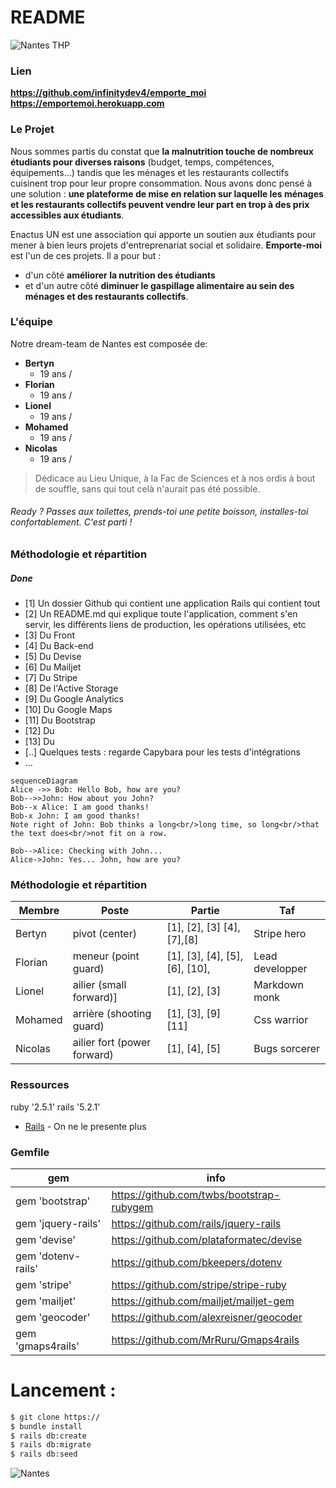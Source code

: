 # README

![Nantes THP](https://encrypted-tbn0.gstatic.com/images?q=tbn:ANd9GcTeecFOmnGA_2w7lLBMEpwlGu8TOPzkBSiYfnNjHvp1_JJmH0SI)

### Lien
 **https://github.com/infinitydev4/emporte_moi**
 **https://emportemoi.herokuapp.com**
 

### Le Projet
Nous sommes partis du constat que **la malnutrition touche de nombreux étudiants pour diverses raisons** (budget, temps, compétences, équipements...) tandis que les ménages et les restaurants collectifs cuisinent trop pour leur propre consommation. Nous avons donc pensé à une solution : **une plateforme de mise en relation sur laquelle les ménages et les restaurants collectifs peuvent vendre leur part en trop à des prix accessibles aux étudiants**.

Enactus UN est une association  qui apporte un soutien aux  étudiants  pour mener à bien leurs projets d'entreprenariat social et solidaire. **Emporte-moi** est l'un de ces projets.
Il a pour but :
- d'un côté **améliorer la nutrition des étudiants**
- et d'un autre côté **diminuer le gaspillage alimentaire au sein des ménages et des restaurants collectifs**.

### L'équipe
Notre dream-team de Nantes est composée de:
  * **Bertyn**
    * 19 ans / 
  * **Florian**
    * 19 ans / 
  * **Lionel**
    * 19 ans / 
  * **Mohamed**
    * 19 ans / 
  * **Nicolas**
    * 19 ans / 


> Dédicace au Lieu Unique, à la Fac de Sciences et à nos ordis à bout de souffle, sans qui tout celà n'aurait pas été possible.

###### Ready ? Passes aux toilettes, prends-toi une petite boisson, installes-toi confortablement. C'est parti !

### Méthodologie et répartition
 ##### Done
 - [1] Un dossier Github qui contient une application Rails qui contient tout
 - [2] Un README.md qui explique toute l'application, comment s'en servir, les différents liens de production, les opérations utilisées, etc
 - [3] Du Front
 - [4] Du Back-end
 - [5] Du Devise
 - [6] Du Mailjet
 - [7] Du Stripe
 - [8] De l'Active Storage 
 - [9] Du Google Analytics
 - [10] Du Google Maps
 - [11] Du Bootstrap
 - [12] Du 
 - [13] Du 
 - [..] Quelques tests : regarde Capybara pour les tests d'intégrations
 - ...
 
```mermaid
sequenceDiagram
Alice ->> Bob: Hello Bob, how are you?
Bob-->>John: How about you John?
Bob--x Alice: I am good thanks!
Bob-x John: I am good thanks!
Note right of John: Bob thinks a long<br/>long time, so long<br/>that the text does<br/>not fit on a row.

Bob-->Alice: Checking with John...
Alice->John: Yes... John, how are you?
```
### Méthodologie et répartition

| Membre | Poste  | Partie  | Taf  |
| ------ | ------ | ------ | ------ |
| Bertyn | pivot (center) | [1], [2], [3] [4], [7],[8]| Stripe hero |
| Florian | meneur (point guard)| [1], [3], [4], [5], [6], [10],| Lead developper |
| Lionel | ailier (small forward)]| [1], [2], [3]| Markdown monk |
| Mohamed |arrière (shooting guard) | [1], [3], [9] [11]| Css warrior |
| Nicolas | ailier fort (power forward)| [1], [4], [5]| Bugs sorcerer |

### Ressources

ruby '2.5.1'
rails '5.2.1'

* [Rails](https://rubyonrails.org/) - On ne le presente plus

### Gemfile

| gem | info  |
| ------ | ------ |
| gem 'bootstrap' | https://github.com/twbs/bootstrap-rubygem |
| gem 'jquery-rails' | https://github.com/rails/jquery-rails |
| gem 'devise' | https://github.com/plataformatec/devise |
| gem 'dotenv-rails' | https://github.com/bkeepers/dotenv |
| gem 'stripe' | https://github.com/stripe/stripe-ruby |
| gem 'mailjet' | https://github.com/mailjet/mailjet-gem |
| gem 'geocoder' | https://github.com/alexreisner/geocoder |
| gem 'gmaps4rails' | https://github.com/MrRuru/Gmaps4rails |


# Lancement :
```sh
$ git clone https://
$ bundle install
$ rails db:create
$ rails db:migrate
$ rails db:seed
```

![Nantes](https://www.nantestech.com/kit_communication/LOGOS/PNG/NANTES-TECH-LOGO-HOR.png)
